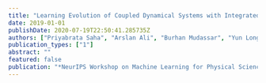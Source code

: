 ```yaml
---
title: "Learning Evolution of Coupled Dynamical Systems with Integrated Data-driven and Model-based Approach"
date: 2019-01-01
publishDate: 2020-07-19T22:50:41.285735Z
authors: ["Priyabrata Saha", "Arslan Ali", "Burhan Mudassar", "Yun Long", "Saibal Mukhopadhyay"]
publication_types: ["1"]
abstract: ""
featured: false
publication: "*NeurIPS Workshop on Machine Learning for Physical Sciences (ML4PS)*"
---
```


